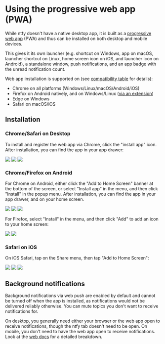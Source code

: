 # Using the progressive web app (PWA)
While ntfy doesn't have a native desktop app, it is built as a [progressive web app](https://developer.mozilla.org/en-US/docs/Web/Progressive_web_apps) (PWA)
and thus can be installed on both desktop and mobile devices.

This gives it its own launcher (e.g. shortcut on Windows, app on macOS, launcher shortcut on Linux, home screen icon on iOS, and
launcher icon on Android), a standalone window, push notifications, and an app badge with the unread notification count.

Web app installation is supported on (see [compatibility table](https://caniuse.com/web-app-manifest) for details):

- Chrome on all platforms (Windows/Linux/macOS/Android/iOS)
- Firefox on Android natively, and on Windows/Linux ([via an extension](https://addons.mozilla.org/en-US/firefox/addon/pwas-for-firefox/))
- Edge on Windows
- Safari on macOS/iOS

<!-- TODO: (Q4 2023) Safari 17 / macOS 14 Sonoma supports installable PWAs too -->

## Installation

### Chrome/Safari on Desktop
To install and register the web app via Chrome, click the "install app" icon. After installation, you can find the app in your
app drawer:

<div id="pwa-screenshots-chrome-safari-desktop" class="screenshots">
    <a href="../../static/img/pwa-install.png"><img src="../../static/img/pwa-install.png"/></a>
    <a href="../../static/img/pwa.png"><img src="../../static/img/pwa.png"/></a> 
    <a href="../../static/img/pwa-badge.png"><img src="../../static/img/pwa-badge.png"/></a>
</div>

### Chrome/Firefox on Android
For Chrome on Android, either click the "Add to Home Screen" banner at the bottom of the screen, or select "Install app"
in the menu, and then click "Install" in the popup menu. After installation, you can find the app in your app drawer, 
and on your home screen.

<div id="pwa-screenshots-chrome-android" class="screenshots">
    <a href="../../static/img/pwa-install-chrome-android.jpg"><img src="../../static/img/pwa-install-chrome-android.jpg"/></a>
    <a href="../../static/img/pwa-install-chrome-android-menu.jpg"><img src="../../static/img/pwa-install-chrome-android-menu.jpg"/></a>
    <a href="../../static/img/pwa-install-chrome-android-popup.jpg"><img src="../../static/img/pwa-install-chrome-android-popup.jpg"/></a>
</div>

For Firefox, select "Install" in the menu, and then click "Add" to add an icon to your home screen:

<div id="pwa-screenshots-firefox-android" class="screenshots">
    <a href="../../static/img/pwa-install-firefox-android-menu.jpg"><img src="../../static/img/pwa-install-firefox-android-menu.jpg"/></a>
    <a href="../../static/img/pwa-install-firefox-android-popup.jpg"><img src="../../static/img/pwa-install-firefox-android-popup.jpg"/></a>
</div>

### Safari on iOS
On iOS Safari, tap on the Share menu, then tap "Add to Home Screen":

<div id="pwa-screenshots-safari-ios" class="screenshots">
    <a href="../../static/img/pwa-install-safari-ios-button.jpg"><img src="../../static/img/pwa-install-safari-ios-button.jpg"/></a>
    <a href="../../static/img/pwa-install-safari-ios-menu.jpg"><img src="../../static/img/pwa-install-safari-ios-menu.jpg"/></a>
    <a href="../../static/img/pwa-install-safari-ios-add-icon.jpg"><img src="../../static/img/pwa-install-safari-ios-add-icon.jpg"/></a>
</div>

## Background notifications
Background notifications via web push are enabled by default and cannot be turned off when the app is installed, as notifications would
not be delivered reliably otherwise. You can mute topics you don't want to receive notifications for.

On desktop, you generally need either your browser or the web app open to receive notifications, though the ntfy tab doesn't need to be
open. On mobile, you don't need to have the web app open to receive notifications. Look at the [web docs](./web.md#background-notifications)
for a detailed breakdown.
